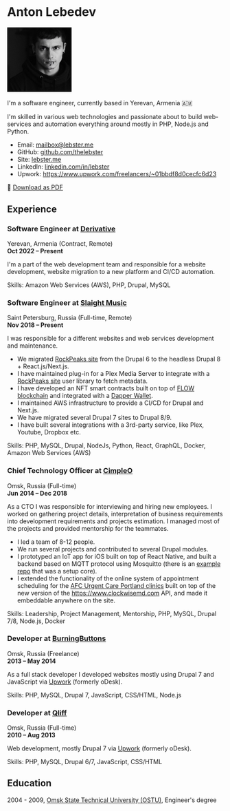 # Anton Lebedev

<div class="profile-image-wrapper">
    <div class="profile-image">
        <img src="assets/img/profile-image.jpg" width="150px" />
    </div>
</div>

I'm a software engineer, currently based in Yerevan, Armenia 🇦🇲

I'm skilled in various web technologies and passionate about to build web-services and automation everything around mostly in PHP, Node.js and Python.

* Email: mailbox@lebster.me 
* GitHub: [github.com/thelebster](https://github.com/thelebster) 
* Site: [lebster.me](https://lebster.me)
* LinkedIn: [linkedin.com/in/lebster](https://www.linkedin.com/in/lebster/)
* Upwork: https://www.upwork.com/freelancers/~01bbdf8d0cecfc6d23

<div class="download">
    <span>💾 <a href="https://github.com/thelebster/thelebster/raw/master/AntonLebedev_CV.pdf">Download as PDF</a></span>
</div>

<div class="clearfix"></div>

## Experience

### Software Engineer at [Derivative](https://www.linkedin.com/company/73797/)
Yerevan, Armenia (Contract, Remote)  
**Oct 2022 – Present**

I'm a part of the web development team and responsible for a website development, website migration to a new platform and CI/CD automation.

Skills: Amazon Web Services (AWS), PHP, Drupal, MySQL

### Software Engineer at [Slaight Music](https://www.linkedin.com/company/slaight-music/)
Saint Petersburg, Russia (Full-time, Remote)  
**Nov 2018 – Present**

I was responsible for a different websites and web services development and maintenance.

* We migrated [RockPeaks site](https://rockpeaks.com) from the Drupal 6 to the headless Drupal 8 + React.js/Next.js.
* I have maintained plug-in for a Plex Media Server to integrate with a [RockPeaks site](https://rockpeaks.com) user library to fetch metadata.
* I have developed an NFT smart contracts built on top of [FLOW blockchain](https://flow.com) and integrated with a [Dapper Wallet](https://meetdapper.com).
* I maintained AWS infrastructure to provide a CI/CD for Drupal and Next.js.
* We have migrated several Drupal 7 sites to Drupal 8/9.
* I have built several integrations with a 3rd-party service, like Plex, Youtube, Dropbox etc.

Skills: PHP, MySQL, Drupal, NodeJs, Python, React, GraphQL, Docker, Amazon Web Services (AWS)

### Chief Technology Officer at [CimpleO](https://www.linkedin.com/company/cimpleo/)
Omsk, Russia (Full-time)  
**Jun 2014 – Dec 2018**

As a CTO I was responsible for interviewing and hiring new employees. I worked on gathering project details, interpretation of business requirements into development requirements and projects estimation. I managed most of the projects and provided mentorship for the teammates.

* I led a team of 8-12 people.
* We run several projects and contributed to several Drupal modules.
* I prototyped an IoT app for iOS built on top of React Native, and built a backend based on MQTT protocol using Mosquitto (there is an [example repo](https://github.com/thelebster/example-mosquitto-simple-auth-docker) that was a setup core).
* I extended the functionality of the online system of appointment scheduling for the [AFC Urgent Care Portland clinics](https://afcurgentcareportland.com) built on top of the new version of the https://www.clockwisemd.com API, and made it embeddable anywhere on the site.

Skills: Leadership, Project Management, Mentorship, PHP, MySQL, Drupal 7/8, Node.js, Docker

### Developer at [BurningButtons](https://www.linkedin.com/company/burningbuttons/)
Omsk, Russia (Freelance)  
**2013 – May 2014**

As a full stack developer I developed websites mostly using Drupal 7 and JavaScript via [Upwork](https://www.upwork.com/freelancers/~01bbdf8d0cecfc6d23) (formerly oDesk).

Skills: PHP, MySQL, Drupal 7, JavaScript, CSS/HTML, Node.js 

### Developer at [Qliff](https://www.linkedin.com/company/qliff/)
Omsk, Russia (Full-time)  
**2010 – Aug 2013**

Web development, mostly Drupal 7 via [Upwork](https://www.upwork.com/freelancers/~01bbdf8d0cecfc6d23) (formerly oDesk).

Skills: PHP, MySQL, Drupal 6/7, JavaScript, CSS/HTML

## Education

2004 - 2009, [Omsk State Technical University (OSTU)](https://omgtu.ru/english/), Engineer's degree
